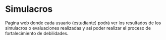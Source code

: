 # Simulacros

Pagina web donde cada usuario (estudiante) podrá ver los resultados de los simulacros o evaluaciones realizadas y así poder realizar el proceso de fortalecimiento de debilidades.
